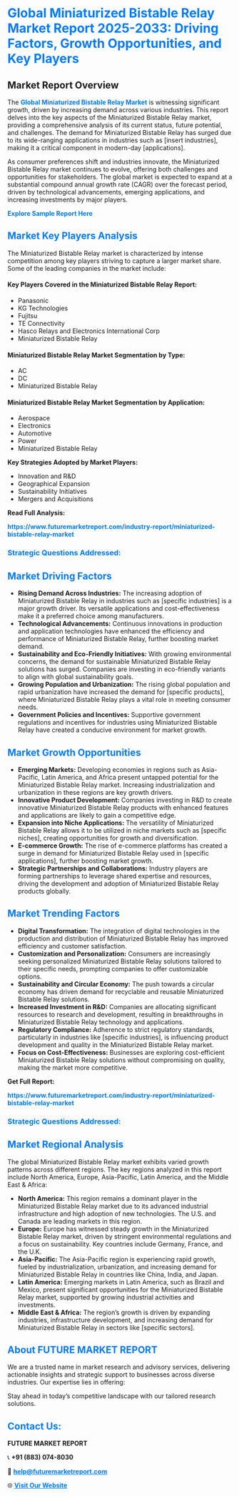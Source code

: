<h1 style="color: #007BFF;">Global Miniaturized Bistable Relay Market Report 2025-2033: Driving Factors, Growth Opportunities, and Key Players</h1>

<section id="overview">
<h2>Market Report Overview</h2>
<p>The <a href="https://www.futuremarketreport.com/industry-report/miniaturized-bistable-relay-market" style="color: #007BFF; text-decoration: none;"><strong>Global Miniaturized Bistable Relay Market</strong></a> is witnessing significant growth, driven by increasing demand across various industries. This report delves into the key aspects of the Miniaturized Bistable Relay market, providing a comprehensive analysis of its current status, future potential, and challenges. The demand for Miniaturized Bistable Relay has surged due to its wide-ranging applications in industries such as [insert industries], making it a critical component in modern-day [applications].</p>
<p>As consumer preferences shift and industries innovate, the Miniaturized Bistable Relay market continues to evolve, offering both challenges and opportunities for stakeholders. The global market is expected to expand at a substantial compound annual growth rate (CAGR) over the forecast period, driven by technological advancements, emerging applications, and increasing investments by major players.</p>
</section>

<section id="overview">
<p><a href="https://www.futuremarketreport.com/request-sample/reportId=110431" style="color: #007BFF; text-decoration: none;"><strong>Explore Sample Report Here</strong></a></p>
</section>

<section id="key-players">
<h2 style="color: #007BFF;">Market Key Players Analysis</h2>
<p>The Miniaturized Bistable Relay market is characterized by intense competition among key players striving to capture a larger market share. Some of the leading companies in the market include:</p>
<h4>Key Players Covered in the Miniaturized Bistable Relay Report:</h4>
<ul><li>Panasonic</li><li>KG Technologies</li><li>Fujitsu</li><li>TE Connectivity</li><li>Hasco Relays and Electronics International Corp</li><li>Miniaturized Bistable Relay</li></ul>
<h4>Miniaturized Bistable Relay Market Segmentation by Type:</h4>
<ul><li>AC</li><li>DC</li><li>Miniaturized Bistable Relay</li></ul>

<h4>Miniaturized Bistable Relay Market Segmentation by Application:</h4>
<ul><li>Aerospace</li><li>Electronics</li><li>Automotive</li><li>Power</li><li>Miniaturized Bistable Relay</li></ul>
<p><strong>Key Strategies Adopted by Market Players:</strong></p>
<ul>
<li>Innovation and R&D</li>
<li>Geographical Expansion</li>
<li>Sustainability Initiatives</li>
<li>Mergers and Acquisitions</li>
</ul>
</section>

<section>
<p><strong>Read Full Analysis: </strong></p><a href="https://www.futuremarketreport.com/industry-report/miniaturized-bistable-relay-market" style="color: #007BFF; text-decoration: none;"><strong>https://www.futuremarketreport.com/industry-report/miniaturized-bistable-relay-market</strong></a>
<h3 style="color: #007BFF;">Strategic Questions Addressed:</h3>
</section>

<section id="driving-factors">
<h2 style="color: #007BFF;">Market Driving Factors</h2>
<ul>
<li><strong>Rising Demand Across Industries:</strong> The increasing adoption of Miniaturized Bistable Relay in industries such as [specific industries] is a major growth driver. Its versatile applications and cost-effectiveness make it a preferred choice among manufacturers.</li>
<li><strong>Technological Advancements:</strong> Continuous innovations in production and application technologies have enhanced the efficiency and performance of Miniaturized Bistable Relay, further boosting market demand.</li>
<li><strong>Sustainability and Eco-Friendly Initiatives:</strong> With growing environmental concerns, the demand for sustainable Miniaturized Bistable Relay solutions has surged. Companies are investing in eco-friendly variants to align with global sustainability goals.</li>
<li><strong>Growing Population and Urbanization:</strong> The rising global population and rapid urbanization have increased the demand for [specific products], where Miniaturized Bistable Relay plays a vital role in meeting consumer needs.</li>
<li><strong>Government Policies and Incentives:</strong> Supportive government regulations and incentives for industries using Miniaturized Bistable Relay have created a conducive environment for market growth.</li>
</ul>
</section>

<section id="growth-opportunities">
<h2 style="color: #007BFF;">Market Growth Opportunities</h2>
<ul>
<li><strong>Emerging Markets:</strong> Developing economies in regions such as Asia-Pacific, Latin America, and Africa present untapped potential for the Miniaturized Bistable Relay market. Increasing industrialization and urbanization in these regions are key growth drivers.</li>
<li><strong>Innovative Product Development:</strong> Companies investing in R&D to create innovative Miniaturized Bistable Relay products with enhanced features and applications are likely to gain a competitive edge.</li>
<li><strong>Expansion into Niche Applications:</strong> The versatility of Miniaturized Bistable Relay allows it to be utilized in niche markets such as [specific niches], creating opportunities for growth and diversification.</li>
<li><strong>E-commerce Growth:</strong> The rise of e-commerce platforms has created a surge in demand for Miniaturized Bistable Relay used in [specific applications], further boosting market growth.</li>
<li><strong>Strategic Partnerships and Collaborations:</strong> Industry players are forming partnerships to leverage shared expertise and resources, driving the development and adoption of Miniaturized Bistable Relay products globally.</li>
</ul>
</section>

<section id="trending-factors">
<h2 style="color: #007BFF;">Market Trending Factors</h2>
<ul>
<li><strong>Digital Transformation:</strong> The integration of digital technologies in the production and distribution of Miniaturized Bistable Relay has improved efficiency and customer satisfaction.</li>
<li><strong>Customization and Personalization:</strong> Consumers are increasingly seeking personalized Miniaturized Bistable Relay solutions tailored to their specific needs, prompting companies to offer customizable options.</li>
<li><strong>Sustainability and Circular Economy:</strong> The push towards a circular economy has driven demand for recyclable and reusable Miniaturized Bistable Relay solutions.</li>
<li><strong>Increased Investment in R&D:</strong> Companies are allocating significant resources to research and development, resulting in breakthroughs in Miniaturized Bistable Relay technology and applications.</li>
<li><strong>Regulatory Compliance:</strong> Adherence to strict regulatory standards, particularly in industries like [specific industries], is influencing product development and quality in the Miniaturized Bistable Relay market.</li>
<li><strong>Focus on Cost-Effectiveness:</strong> Businesses are exploring cost-efficient Miniaturized Bistable Relay solutions without compromising on quality, making the market more competitive.</li>
</ul>
</section>

<section>
<p><strong>Get Full Report: </strong></p><a href="https://www.futuremarketreport.com/industry-report/miniaturized-bistable-relay-market" style="color: #007BFF; text-decoration: none;"><strong>https://www.futuremarketreport.com/industry-report/miniaturized-bistable-relay-market</strong></a>
<h3 style="color: #007BFF;">Strategic Questions Addressed:</h3>
</section>


<section id="regional-analysis">
<h2 style="color: #007BFF;">Market Regional Analysis</h2>
<p>The global Miniaturized Bistable Relay market exhibits varied growth patterns across different regions. The key regions analyzed in this report include North America, Europe, Asia-Pacific, Latin America, and the Middle East & Africa:</p>
<ul>
<li><strong>North America:</strong> This region remains a dominant player in the Miniaturized Bistable Relay market due to its advanced industrial infrastructure and high adoption of new technologies. The U.S. and Canada are leading markets in this region.</li>
<li><strong>Europe:</strong> Europe has witnessed steady growth in the Miniaturized Bistable Relay market, driven by stringent environmental regulations and a focus on sustainability. Key countries include Germany, France, and the U.K.</li>
<li><strong>Asia-Pacific:</strong> The Asia-Pacific region is experiencing rapid growth, fueled by industrialization, urbanization, and increasing demand for Miniaturized Bistable Relay in countries like China, India, and Japan.</li>
<li><strong>Latin America:</strong> Emerging markets in Latin America, such as Brazil and Mexico, present significant opportunities for the Miniaturized Bistable Relay market, supported by growing industrial activities and investments.</li>
<li><strong>Middle East & Africa:</strong> The region’s growth is driven by expanding industries, infrastructure development, and increasing demand for Miniaturized Bistable Relay in sectors like [specific sectors].</li>
</ul>
</section>

<footer>
<h2 style="color: #007BFF;">About FUTURE MARKET REPORT</h2>
<p>We are a trusted name in market research and advisory services, delivering actionable insights and strategic support to businesses across diverse industries. Our expertise lies in offering:</p>

<p>Stay ahead in today’s competitive landscape with our tailored research solutions.</p>

<h2 style="color: #007BFF;">Contact Us:</h2>
<p><strong>FUTURE MARKET REPORT</strong></p>
<p>📞 <strong>+91 (883) 074-8030</strong></p>
<p>📧 <strong><a href="mailto:help@futuremarketreport.com" style="color: #007BFF;">help@futuremarketreport.com</a></strong></p>
<p>🌐 <strong><a href="https://www.futuremarketreport.com/" style="color: #007BFF;">Visit Our Website</a></strong></p>
</footer>